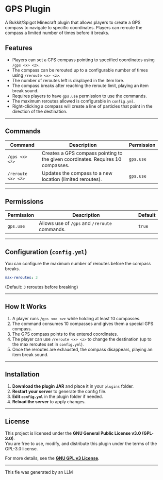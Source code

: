 # **GPS Plugin**

A Bukkit/Spigot Minecraft plugin that allows players to create a GPS compass to navigate to specific coordinates. Players can reroute the compass a limited number of times before it breaks.

## **Features**
- Players can set a GPS compass pointing to specified coordinates using `/gps <x> <z>`.
- The compass can be rerouted up to a configurable number of times using `/reroute <x> <z>`.
- The number of reroutes left is displayed in the item lore.
- The compass breaks after reaching the reroute limit, playing an item break sound.
- Requires players to have `gps.use` permission to use the commands.
- The maximum reroutes allowed is configurable in `config.yml`.
- Right-clicking a compass will create a line of particles that point in the direction of the destination.
---

## **Commands**
| Command | Description | Permission |
|---------|-------------|------------|
| `/gps <x> <z>` | Creates a GPS compass pointing to the given coordinates. Requires 10 compasses. | `gps.use` |
| `/reroute <x> <z>` | Updates the compass to a new location (limited reroutes). | `gps.use` |

---

## **Permissions**
| Permission | Description | Default |
|------------|-------------|---------|
| `gps.use` | Allows use of `/gps` and `/reroute` commands. | `true` |

---

## **Configuration (`config.yml`)**
You can configure the maximum number of reroutes before the compass breaks.

```yaml
max-reroutes: 3
```
(Default: `3` reroutes before breaking)

---

## **How It Works**
1. A player runs `/gps <x> <z>` while holding at least 10 compasses.
2. The command consumes 10 compasses and gives them a special GPS compass.
3. The GPS compass points to the entered coordinates.
4. The player can use `/reroute <x> <z>` to change the destination (up to the max reroutes set in `config.yml`).
5. Once the reroutes are exhausted, the compass disappears, playing an item break sound.

---

## **Installation**
1. **Download the plugin JAR** and place it in your `plugins` folder.
2. **Restart your server** to generate the config file.
3. **Edit `config.yml`** in the plugin folder if needed.
4. **Reload the server** to apply changes.


---

## **License**
This project is licensed under the **GNU General Public License v3.0 (GPL-3.0)**.  
You are free to use, modify, and distribute this plugin under the terms of the GPL-3.0 license.  

For more details, see the **[GNU GPL v3 License](https://www.gnu.org/licenses/gpl-3.0.en.html)**.

---

This fie was generated by an LLM
